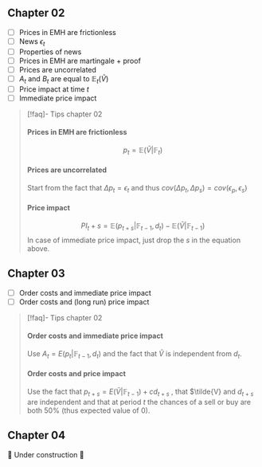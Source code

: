 ## Chapter 02
- [ ] Prices in EMH are frictionless
- [ ] News $\epsilon_t$ 
- [ ] Properties of news
- [ ] Prices in EMH are martingale + proof
- [ ] Prices are uncorrelated
- [ ] $A_t$ and $B_t$ are equal to $\mathbb{E}_t(\tilde{V})$
- [ ] Price impact at time $t$
- [ ] Immediate price impact

> [!faq]- Tips chapter 02
> #### Prices in EMH are frictionless
> $$p_t = \mathbb{E}(\tilde{V}|\mathbb{F}_t)$$
> #### Prices are uncorrelated
> Start from the fact that $\Delta p_t = \epsilon_t$ and thus $cov(\Delta p_t, \Delta p_s) = cov(\epsilon_p, \epsilon_s)$ 
> #### Price impact
> $$PI_t+s = \mathbb{E}(p_{t+s}|\mathbb{F}_{t-1}, d_t) - \mathbb{E}(\tilde{V}|\mathbb{F}_{t-1})$$
> In case of immediate price impact, just drop the $s$ in the equation above.
## Chapter 03
- [ ] Order costs and immediate price impact
- [ ] Order costs and (long run) price impact

> [!faq]- Tips chapter 02
> #### Order costs and immediate price impact
> Use $A_t = E(p_t | \mathbb{F}_{t-1}, d_t)$ and the fact that $\tilde{V}$ is independent from $d_t$.
> #### Order costs and price impact
> Use the fact that $p_{t+s} = E(\tilde{V}|\mathbb{F}_{t-1}) + cd_{t+s}$ , that $\tilde{V} and $d_{t+s}$ are independent and that at period $t$ the chances of a sell or buy are both 50% (thus expected value of 0).
## Chapter 04
🚧 Under construction 🚧